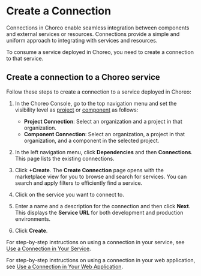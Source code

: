 # Create a Connection

Connections in Choreo enable seamless integration between components and external services or resources. Connections provide a simple and uniform approach to integrating with services and resources.

To consume a service deployed in Choreo, you need to create a connection to that service.

## Create a connection to a Choreo service

Follow these steps to create a connection to a service deployed in Choreo:

1. In the Choreo Console, go to the top navigation menu and set the visibility level as [project](../../choreo-concepts/connections.md#project-connections) or [component](../../choreo-concepts/connections.md#component-connections) as follows: 

    - **Project Connection**: Select an organization and a project in that organization. 
    - **Component Connection**: Select an organization, a project in that organization, and a component in the selected project. 

2. In the left navigation menu, click **Dependencies**  and then **Connections**. This page lists the existing connections.
3. Click **+Create**. The **Create Connection** page opens with the marketplace view for you to browse and search for services. You can search and apply filters to efficiently find a service.
4. Click on the service you want to connect to. 
5. Enter a name and a description for the connection and then click **Next**. This displays the **Service URL** for both development and production environments. 
6. Click **Create**.

For step-by-step instructions on using a connection in your service, see [Use a Connection in Your Service](./use-a-connection-in-your-service.md).

For step-by-step instructions on using a connection in your web application, see [Use a Connection in Your Web Application](./use-a-connection-in-your-web-application.md).
